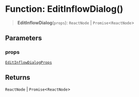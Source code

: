 # Function: EditInflowDialog()

> **EditInflowDialog**(`props`): `ReactNode` \| `Promise`\<`ReactNode`\>

## Parameters

### props

[`EditInflowDialogProps`](../interfaces/EditInflowDialogProps.md)

## Returns

`ReactNode` \| `Promise`\<`ReactNode`\>
